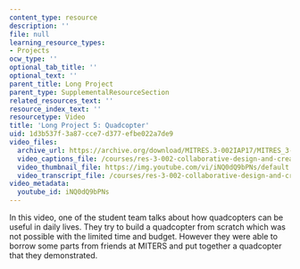 ```yaml
---
content_type: resource
description: ''
file: null
learning_resource_types:
- Projects
ocw_type: ''
optional_tab_title: ''
optional_text: ''
parent_title: Long Project
parent_type: SupplementalResourceSection
related_resources_text: ''
resource_index_text: ''
resourcetype: Video
title: 'Long Project 5: Quadcopter'
uid: 1d3b537f-3a87-cce7-d377-efbe022a7de9
video_files:
  archive_url: https://archive.org/download/MITRES.3-002IAP17/MITRES_3-002IAP17_Long_Project_6_300k.mp4
  video_captions_file: /courses/res-3-002-collaborative-design-and-creative-expression-with-arduino-microcontrollers-january-iap-2017/52ec68fd56e557d68f7575815c6a94ab_iNQ0dQ9bPNs.vtt
  video_thumbnail_file: https://img.youtube.com/vi/iNQ0dQ9bPNs/default.jpg
  video_transcript_file: /courses/res-3-002-collaborative-design-and-creative-expression-with-arduino-microcontrollers-january-iap-2017/edea9cc3d99017f8f4735e746a5cb895_iNQ0dQ9bPNs.pdf
video_metadata:
  youtube_id: iNQ0dQ9bPNs
---
```


In this video, one of the student team talks about how quadcopters can be useful in daily lives. They try to build a quadcopter from scratch which was not possible with the limited time and budget. However they were able to borrow some parts from friends at MITERS and put together a quadcopter that they demonstrated.